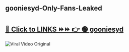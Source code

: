 
 ## gooniesyd-Only-Fans-Leaked

# <h2><a href="https://clipsfans.com/gooniesyd&ref=git">🔗 Click to LINKS ⏩⏩ 👉 🟢 gooniesyd </a></h2>

<a href="https://clipsfans.com/gooniesyd&ref=git" rel="nofollow" data-target="animated-image.originalLink"><img src="https://i.ibb.co.com/xMMVF88/686577567.gif" alt="Viral Video Original" style="max-width: 100%; display: inline-block;" data-target="animated-image.originalImage"></a>
